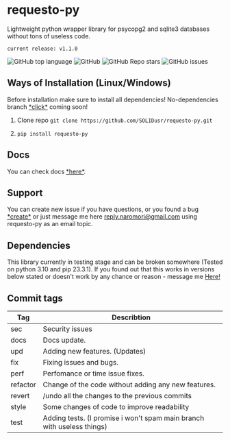 # requesto-py
Lightweight python wrapper library for psycopg2 and sqlite3 databases without tons of useless code. 

```current release: v1.1.0```

![GitHub top language](https://img.shields.io/github/languages/top/SolidUsr/requesto-py)
![GitHub](https://img.shields.io/github/license/SolidUsr/requesto-py)
![GitHub Repo stars](https://img.shields.io/github/stars/SolidUsr/requesto-py)
![GitHub issues](https://img.shields.io/github/issues/SolidUsr/requesto-py)


## Ways of Installation (Linux/Windows)

Before installation make sure to install all dependencies! No-dependencies branch [\*click\*](https://github.com/SOLIDusr/requesto-py/tree/no-dependencies) coming soon!

1. Clone repo 
```git clone https://github.com/SOLIDusr/requesto-py.git```

2. ```pip install requesto-py```

   
## Docs
You can check docs [\*here\*](docs/lang.md).

[Realeses]: https://github.com/SolidUsr/requesto-py/releases

## Support
You can create new issue if you have questions, or you found a bug
[\*create\*](https://github.com/SolidUsr/requesto-py/issues/new/choose) or just message me here <reply.naromori@gmail.com> using requesto-py as an email topic.

## Dependencies 
This library currently in testing stage and can be broken somewhere (Tested on python 3.10 and pip 23.3.1). If you found out that this works in versions below stated or doesn't work by any chance or reason - message me
[Here!](https://github.com/SolidUsr/requesto-py#support)

## Commit tags
| Tag      | Describtion                                                     |
|----------|-----------------------------------------------------------------|
| sec      | Security issues                                                 |
| docs	   | Docs update.                                                    |
| upd  	   | Adding new features. (Updates)                                  |
| fix	   |   Fixing issues and bugs.                                         |
| perf	   | Perfomance or time issue fixes.                                 |
| refactor | Change of the code without adding any new features.             |
| revert   | /undo all the changes to the previous commits                   |
| style	   | Some changes of code to improve readability                     |
| test	   | Adding tests. (I promise i won't spam main branch with useless things)|
